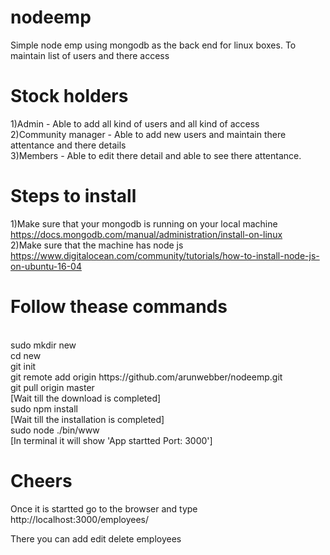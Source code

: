 # nodeemp
Simple node emp using mongodb as the back end for linux boxes. To maintain list of users and there access
# Stock holders
1)Admin - Able to add all kind of users and all kind of access</br>
2)Community manager - Able to add new users and maintain there attentance and there details</br>
3)Members - Able to edit there detail and able to see there attentance.</br>
# Steps to install
1)Make sure that your mongodb is running  on your local machine</br>
https://docs.mongodb.com/manual/administration/install-on-linux </br>
2)Make sure that the machine has node js</br>
https://www.digitalocean.com/community/tutorials/how-to-install-node-js-on-ubuntu-16-04

# Follow thease commands
</br>
sudo mkdir new</br>
cd new</br>
git init</br>
git remote add origin https://github.com/arunwebber/nodeemp.git</br>
git pull origin master</br>
[Wait till the download is completed]</br>
sudo npm install</br>
[Wait till the installation is completed]</br>
sudo node ./bin/www</br>
[In terminal it will show 'App startted Port: 3000']</br>

# Cheers

Once it is startted go to the browser and type
http://localhost:3000/employees/</br>

There you can add edit delete employees

